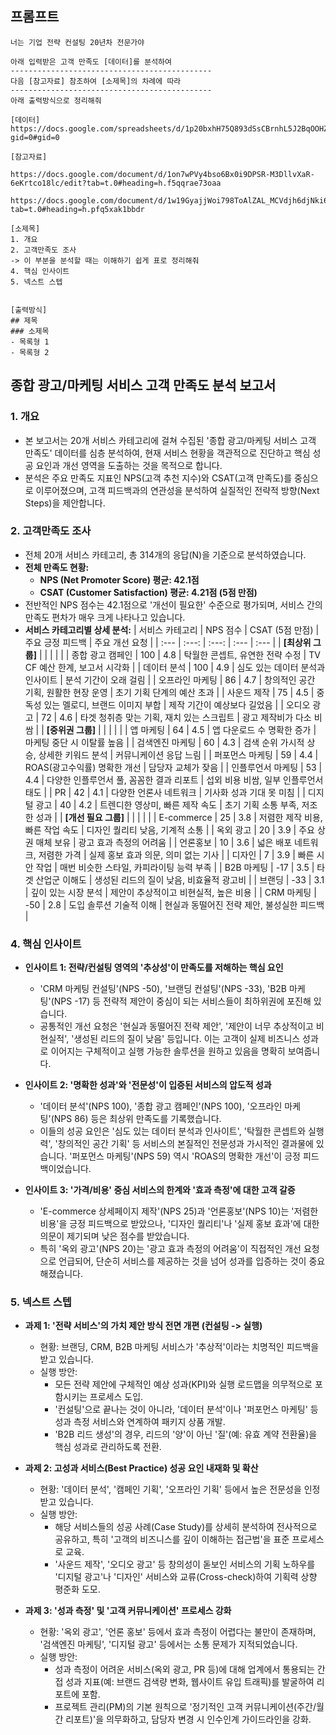 ## 프롬프트
```
너는 기업 전략 컨설팅 20년차 전문가야

아래 입력받은 고객 만족도 [데이터]를 분석하여 
---------------------------------------------
다음 [참고자료] 참조하여 [소제목]의 차례에 따라
---------------------------------------------
아래 출력방식으로 정리해줘

[데이터]
https://docs.google.com/spreadsheets/d/1p20bxhH75Q893dSsCBrnhL5J2BqOOHZ4cRUQ49JKb68/edit?gid=0#gid=0

[참고자료]

https://docs.google.com/document/d/1on7wPVy4bso6Bx0i9DPSR-M3DllvXaR-6eKrtco18lc/edit?tab=t.0#heading=h.f5qqrae73oaa

https://docs.google.com/document/d/1w19GyajjWoi798ToAlZAL_MCVdjh6djNki6Hgj2rCeg/edit?tab=t.0#heading=h.pfq5xak1bbdr

[소제목]
1. 개요
2. 고객만족도 조사
-> 이 부분을 분석할 때는 이해하기 쉽게 표로 정리해줘
4. 핵심 인사이트
5. 넥스트 스텝


[출력방식]
## 제목
### 소제목
- 목록형 1
- 목록형 2
```


## 종합 광고/마케팅 서비스 고객 만족도 분석 보고서

### 1. 개요
- 본 보고서는 20개 서비스 카테고리에 걸쳐 수집된 '종합 광고/마케팅 서비스 고객 만족도' 데이터를 심층 분석하여, 현재 서비스 현황을 객관적으로 진단하고 핵심 성공 요인과 개선 영역을 도출하는 것을 목적으로 합니다.
- 분석은 주요 만족도 지표인 NPS(고객 추천 지수)와 CSAT(고객 만족도)를 중심으로 이루어졌으며, 고객 피드백과의 연관성을 분석하여 실질적인 전략적 방향(Next Steps)을 제안합니다.

### 2. 고객만족도 조사
- 전체 20개 서비스 카테고리, 총 314개의 응답(N)을 기준으로 분석하였습니다.
- **전체 만족도 현황:**
    - **NPS (Net Promoter Score) 평균: 42.1점**
    - **CSAT (Customer Satisfaction) 평균: 4.21점 (5점 만점)**
- 전반적인 NPS 점수는 42.1점으로 '개선이 필요한' 수준으로 평가되며, 서비스 간의 만족도 편차가 매우 크게 나타나고 있습니다.
- **서비스 카테고리별 상세 분석:**
| 서비스 카테고리 | NPS 점수 | CSAT (5점 만점) | 주요 긍정 피드백 | 주요 개선 요청 |
| :--- | :---: | :---: | :--- | :--- |
| **[최상위 그룹]** | | | | |
| 종합 광고 캠페인 | 100 | 4.8 | 탁월한 콘셉트, 유연한 전략 수정 | TV CF 예산 한계, 보고서 시각화 |
| 데이터 분석 | 100 | 4.9 | 심도 있는 데이터 분석과 인사이트 | 분석 기간이 오래 걸림 |
| 오프라인 마케팅 | 86 | 4.7 | 창의적인 공간 기획, 원활한 현장 운영 | 초기 기획 단계의 예산 초과 |
| 사운드 제작 | 75 | 4.5 | 중독성 있는 멜로디, 브랜드 이미지 부합 | 제작 기간이 예상보다 길었음 |
| 오디오 광고 | 72 | 4.6 | 타겟 청취층 맞는 기획, 재치 있는 스크립트 | 광고 제작비가 다소 비쌈 |
| **[중위권 그룹]** | | | | |
| 앱 마케팅 | 64 | 4.5 | 앱 다운로드 수 명확한 증가 | 마케팅 중단 시 이탈률 높음 |
| 검색엔진 마케팅 | 60 | 4.3 | 검색 순위 가시적 상승, 상세한 키워드 분석 | 커뮤니케이션 응답 느림 |
| 퍼포먼스 마케팅 | 59 | 4.4 | ROAS(광고수익률) 명확한 개선 | 담당자 교체가 잦음 |
| 인플루언서 마케팅 | 53 | 4.4 | 다양한 인플루언서 풀, 꼼꼼한 결과 리포트 | 섭외 비용 비쌈, 일부 인플루언서 태도 |
| PR | 42 | 4.1 | 다양한 언론사 네트워크 | 기사화 성과 기대 못 미침 |
| 디지털 광고 | 40 | 4.2 | 트렌디한 영상미, 빠른 제작 속도 | 초기 기획 소통 부족, 저조한 성과 |
| **[개선 필요 그룹]** | | | | |
| E-commerce | 25 | 3.8 | 저렴한 제작 비용, 빠른 작업 속도 | 디자인 퀄리티 낮음, 기계적 소통 |
| 옥외 광고 | 20 | 3.9 | 주요 상권 매체 보유 | 광고 효과 측정의 어려움 |
| 언론홍보 | 10 | 3.6 | 넓은 배포 네트워크, 저렴한 가격 | 실제 홍보 효과 의문, 의미 없는 기사 |
| 디자인 | 7 | 3.9 | 빠른 시안 작업 | 매번 비슷한 스타일, 카피라이팅 능력 부족 |
| B2B 마케팅 | -17 | 3.5 | 타겟 산업군 이해도 | 생성된 리드의 질이 낮음, 비효율적 광고비 |
| 브랜딩 | -33 | 3.1 | 깊이 있는 시장 분석 | 제안이 추상적이고 비현실적, 높은 비용 |
| CRM 마케팅 | -50 | 2.8 | 도입 솔루션 기술적 이해 | 현실과 동떨어진 전략 제안, 불성실한 피드백 |

### 4. 핵심 인사이트
- **인사이트 1: 전략/컨설팅 영역의 '추상성'이 만족도를 저해하는 핵심 요인**
    - 'CRM 마케팅 컨설팅'(NPS -50), '브랜딩 컨설팅'(NPS -33), 'B2B 마케팅'(NPS -17) 등 전략적 제안이 중심이 되는 서비스들이 최하위권에 포진해 있습니다.
    - 공통적인 개선 요청은 '현실과 동떨어진 전략 제안', '제안이 너무 추상적이고 비현실적', '생성된 리드의 질이 낮음' 등입니다. 이는 고객이 실제 비즈니스 성과로 이어지는 구체적이고 실행 가능한 솔루션을 원하고 있음을 명확히 보여줍니다.

- **인사이트 2: '명확한 성과'와 '전문성'이 입증된 서비스의 압도적 성과**
    - '데이터 분석'(NPS 100), '종합 광고 캠페인'(NPS 100), '오프라인 마케팅'(NPS 86) 등은 최상위 만족도를 기록했습니다.
    - 이들의 성공 요인은 '심도 있는 데이터 분석과 인사이트', '탁월한 콘셉트와 실행력', '창의적인 공간 기획' 등 서비스의 본질적인 전문성과 가시적인 결과물에 있습니다. '퍼포먼스 마케팅'(NPS 59) 역시 'ROAS의 명확한 개선'이 긍정 피드백이었습니다.

- **인사이트 3: '가격/비용' 중심 서비스의 한계와 '효과 측정'에 대한 고객 갈증**
    - 'E-commerce 상세페이지 제작'(NPS 25)과 '언론홍보'(NPS 10)는 '저렴한 비용'을 긍정 피드백으로 받았으나, '디자인 퀄리티'나 '실제 홍보 효과'에 대한 의문이 제기되며 낮은 점수를 받았습니다.
    - 특히 '옥외 광고'(NPS 20)는 '광고 효과 측정의 어려움'이 직접적인 개선 요청으로 언급되어, 단순히 서비스를 제공하는 것을 넘어 성과를 입증하는 것이 중요해졌습니다.

### 5. 넥스트 스텝
- **과제 1: '전략 서비스'의 가치 제안 방식 전면 개편 (컨설팅 -> 실행)**
    - 현황: 브랜딩, CRM, B2B 마케팅 서비스가 '추상적'이라는 치명적인 피드백을 받고 있습니다.
    - 실행 방안:
        - 모든 전략 제안에 구체적인 예상 성과(KPI)와 실행 로드맵을 의무적으로 포함시키는 프로세스 도입.
        - '컨설팅'으로 끝나는 것이 아니라, '데이터 분석'이나 '퍼포먼스 마케팅' 등 성과 측정 서비스와 연계하여 패키지 상품 개발.
        - 'B2B 리드 생성'의 경우, 리드의 '양'이 아닌 '질'(예: 유효 계약 전환율)을 핵심 성과로 관리하도록 전환.

- **과제 2: 고성과 서비스(Best Practice) 성공 요인 내재화 및 확산**
    - 현황: '데이터 분석', '캠페인 기획', '오프라인 기획' 등에서 높은 전문성을 인정받고 있습니다.
    - 실행 방안:
        - 해당 서비스들의 성공 사례(Case Study)를 상세히 분석하여 전사적으로 공유하고, 특히 '고객의 비즈니스를 깊이 이해하는 접근법'을 표준 프로세스로 교육.
        - '사운드 제작', '오디오 광고' 등 창의성이 돋보인 서비스의 기획 노하우를 '디지털 광고'나 '디자인' 서비스와 교류(Cross-check)하여 기획력 상향 평준화 도모.

- **과제 3: '성과 측정' 및 '고객 커뮤니케이션' 프로세스 강화**
    - 현황: '옥외 광고', '언론 홍보' 등에서 효과 측정이 어렵다는 불만이 존재하며, '검색엔진 마케팅', '디지털 광고' 등에서는 소통 문제가 지적되었습니다.
    - 실행 방안:
        - 성과 측정이 어려운 서비스(옥외 광고, PR 등)에 대해 업계에서 통용되는 간접 성과 지표(예: 브랜드 검색량 변화, 웹사이트 유입 트래픽)를 발굴하여 리포트에 포함.
        - 프로젝트 관리(PM)의 기본 원칙으로 '정기적인 고객 커뮤니케이션(주간/월간 리포트)'을 의무화하고, 담당자 변경 시 인수인계 가이드라인을 강화.